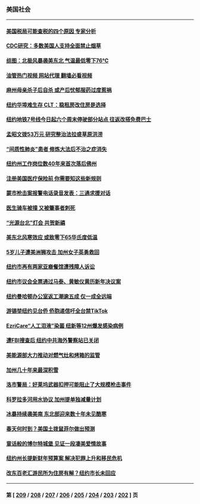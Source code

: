 ### 美国社会
---
#### [美国税局可能查税的四个原因 专家分析](../../pages/ncid1078160/n13922782.md?02051645) 
#### [CDC研究：多数美国人支持全面禁止烟草](../../pages/ncid1078160/n13922721.md?02051645) 
#### [组图：北极风暴袭美东北 气温最低零下76℃](../../pages/ncid1078160/n13922633.md?02051645) 
#### [油管热门视频 网站代理 翻墙必看视频](http://138.2.39.72:81/youtube.html?epic-marker?02051645)
#### [麻州母亲杀子后自杀 或产后忧郁服药过度惹祸](../../pages/ncid1078160/n13922648.md?02051645) 
#### [纽约华埠难生存 CLT：稳租房改住房是选择](../../pages/ncid1078160/n13922164.md?02051645) 
#### [纽约地铁7号线今日起六个周末停驶部分站点 往返改搭免费巴士](../../pages/ncid1078160/n13922132.md?02051645) 
#### [孟昭文拨53万元 研究整治法拉盛草原洪涝](../../pages/ncid1078160/n13922162.md?02051645) 
#### [“间质性肺炎”患者 修炼大法后不治之症消失](../../pages/ncid1078160/n13922174.md?02051645) 
#### [纽约州工作岗位数40年来首次落后佛州](../../pages/ncid1078160/n13922134.md?02051645) 
#### [注册美国医疗保险前 你需要知这些新规则](../../pages/ncid1078160/n13922021.md?02051645) 
#### [蒙市枪击案报警电话录音发表：三通求援对话](../../pages/ncid1078160/n13922019.md?02051645) 
#### [医生骑车被撞 又被肇事者刺死](../../pages/ncid1078160/n13921976.md?02051645) 
#### [“光源台北”灯会 共贺新禧](../../pages/ncid1078160/n13921924.md?02051645) 
#### [美东北风寒效应 或致零下65华氏度低温](../../pages/ncid1078160/n13921837.md?02051645) 
#### [5岁儿子遭美洲狮攻击 加州女子英勇救回](../../pages/ncid1078160/n13921389.md?02051645) 
#### [纽约市再有两家亚裔餐馆遭残障人诉讼](../../pages/ncid1078160/n13921373.md?02051645) 
#### [纽约市议会全票通过马泰、黄敏仪黄历新年决议案](../../pages/ncid1078160/n13921369.md?02051645) 
#### [纽约曼哈顿办公室返工潮逾五成 仅一成全远端](../../pages/ncid1078160/n13921446.md?02051645) 
#### [游锡堃纽约见台侨 侨胞递信吁全台禁TikTok](../../pages/ncid1078160/n13921436.md?02051645) 
#### [EzriCare“人工泪液”染菌 纽新等12州爆发感染病例](../../pages/ncid1078160/n13921382.md?02051645) 
#### [遭FBI搜查后 纽约中共海外警察站已关闭](../../pages/ncid1078160/n13921337.md?02051645) 
#### [美能源部大力推动对燃气灶和烤箱的监管](../../pages/ncid1078160/n13921237.md?02051645) 
#### [加州几十年来最深积雪](../../pages/ncid1078160/n13921268.md?02051645) 
#### [洛市警局：好莱坞武器扣押可能阻止了大规模枪击事件](../../pages/ncid1078160/n13921194.md?02051645) 
#### [科罗拉多河用水协议 加州提单独减量计划](../../pages/ncid1078160/n13921176.md?02051645) 
#### [冰暴持续袭美南 东北部迎来数十年未见酷寒](../../pages/ncid1078160/n13921052.md?02051645) 
#### [春天何时到？美国土拨鼠菲尔做出预测](../../pages/ncid1078160/n13921050.md?02051645) 
#### [童话般的博尔特城堡 见证一段凄美爱情故事](../../pages/ncid1078160/n13920646.md?02051645) 
#### [纽约州长提新财年预算案 解决犯罪上升和移民危机](../../pages/ncid1078160/n13920578.md?02051645) 
#### [改东百老汇游民所为住房有解？纽约市长未回应](../../pages/ncid1078160/n13920598.md?02051645) 

---
#### 第 [ [209](./209.md?02051645) / [208](./208.md?02051645) / [207](./207.md?02051645) / [206](./206.md?02051645) / [205](./205.md?02051645) / [204](./204.md?02051645) / [203](./203.md?02051645) / [202](./202.md?02051645) ] 页
